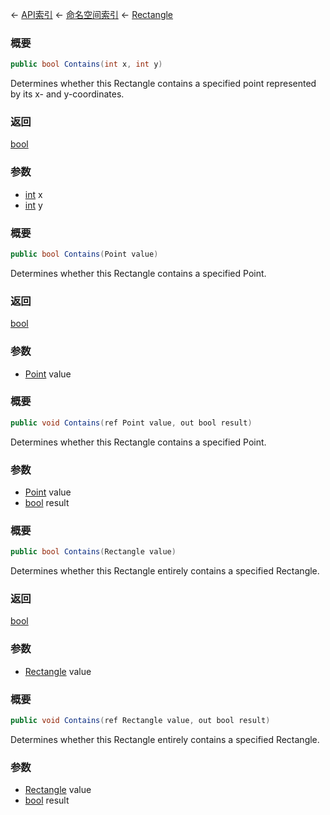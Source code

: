 ← [API索引](Api-Index) ← [命名空间索引](Namespace-Index) ← [Rectangle](VRageMath.Rectangle)

### 概要

```csharp
public bool Contains(int x, int y)
```

Determines whether this Rectangle contains a specified point represented by its x- and y-coordinates.

### 返回

[bool](https://docs.microsoft.com/en-us/dotnet/api/System.Boolean?view=netframework-4.6)

### 参数

* [int](https://docs.microsoft.com/en-us/dotnet/api/System.Int32?view=netframework-4.6) x
* [int](https://docs.microsoft.com/en-us/dotnet/api/System.Int32?view=netframework-4.6) y
### 概要

```csharp
public bool Contains(Point value)
```

Determines whether this Rectangle contains a specified Point.

### 返回

[bool](https://docs.microsoft.com/en-us/dotnet/api/System.Boolean?view=netframework-4.6)

### 参数

* [Point](VRageMath.Point) value
### 概要

```csharp
public void Contains(ref Point value, out bool result)
```

Determines whether this Rectangle contains a specified Point.

### 参数

* [Point](VRageMath.Point) value
* [bool](https://docs.microsoft.com/en-us/dotnet/api/System.Boolean?view=netframework-4.6) result
### 概要

```csharp
public bool Contains(Rectangle value)
```

Determines whether this Rectangle entirely contains a specified Rectangle.

### 返回

[bool](https://docs.microsoft.com/en-us/dotnet/api/System.Boolean?view=netframework-4.6)

### 参数

* [Rectangle](VRageMath.Rectangle) value
### 概要

```csharp
public void Contains(ref Rectangle value, out bool result)
```

Determines whether this Rectangle entirely contains a specified Rectangle.

### 参数

* [Rectangle](VRageMath.Rectangle) value
* [bool](https://docs.microsoft.com/en-us/dotnet/api/System.Boolean?view=netframework-4.6) result
